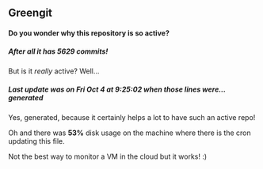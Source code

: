 ## Greengit

#### Do you wonder why this repository is so active?

##### After all it has 5629 commits!

But is it *really* active? Well...

##### Last update was on Fri Oct 4 at 9:25:02 when those lines were... generated

Yes, generated, because it certainly helps a lot to have such an active repo!

Oh and there was **53%** disk usage on the machine
where there is the cron updating this file.

Not the best way to monitor a VM in the cloud but it works! :)
